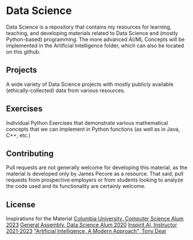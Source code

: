 # Data Science

Data Science is a repository that contains my resources for learning, teaching, and developing materials related to Data Science and (mostly Python-based) programming. The more advanced AI/ML Concepts will be implemented in the Artificial Intelligence folder, which can also be located on this github. 

## Projects

A wide variety of Data Science projects with mostly publicly available (ethically-collected) data from various resources. 

## Exercises

Individual Python Exercises that demonstrate various mathematical concepts that we can implement in Python functions (as well as in Java, C++, etc.)

## Contributing

Pull requests are not generally welcome for developing this material, as the material is developed only by James Pecore as a resource.
That said, pull requests from prospective employers or from students looking to analyze the code used and its functionality are certainly welcome.

## License

Inspirations for the Material
[Columbia University, Computer Science Alum 2023](https://datascience.columbia.edu/education/#:~:text=Ours%20is%20one%20of%20the,science%20programs%20in%20the%20world.)
[General Assembly, Data Science Alum 2020](https://generalassemb.ly/education/data-science/new-york-city)
[Inspirit AI, Instructor 2021-2023](https://www.inspiritai.com/)
["Artificial Intelligence, A Modern Approach", Tony Dear](https://aima.cs.berkeley.edu/)